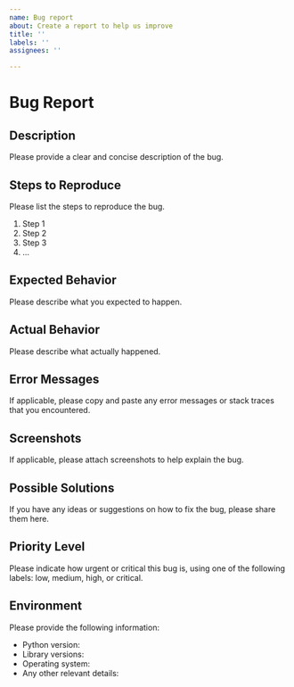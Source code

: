 ```yaml
---
name: Bug report
about: Create a report to help us improve
title: ''
labels: ''
assignees: ''

---
```


# Bug Report

## Description
Please provide a clear and concise description of the bug.

## Steps to Reproduce
Please list the steps to reproduce the bug.

1. Step 1
2. Step 2
3. Step 3
4. ...

## Expected Behavior
Please describe what you expected to happen.

## Actual Behavior
Please describe what actually happened.

## Error Messages
If applicable, please copy and paste any error messages or stack traces that you encountered.

## Screenshots
If applicable, please attach screenshots to help explain the bug.

## Possible Solutions
If you have any ideas or suggestions on how to fix the bug, please share them here.

## Priority Level
Please indicate how urgent or critical this bug is, using one of the following labels: low, medium, high, or critical.

## Environment
Please provide the following information:

- Python version: 
- Library versions: 
- Operating system: 
- Any other relevant details:
